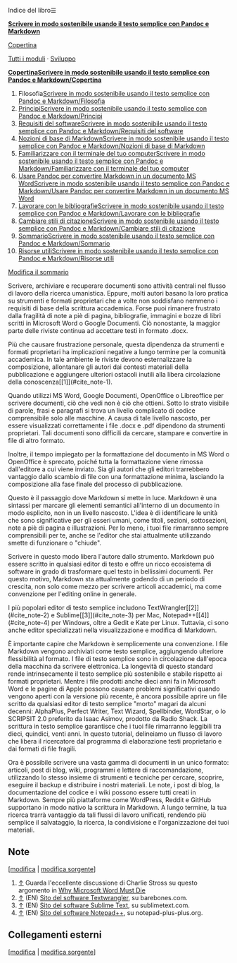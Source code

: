 




Indice del libro☰

**[Scrivere in modo sostenibile usando il testo semplice con Pandoc e Markdown](/wiki/Scrivere_in_modo_sostenibile_usando_il_testo_semplice_con_Pandoc_e_Markdown "Scrivere in modo sostenibile usando il testo semplice con Pandoc e Markdown")**


[Copertina](/wiki/Scrivere_in_modo_sostenibile_usando_il_testo_semplice_con_Pandoc_e_Markdown/Copertina "Scrivere in modo sostenibile usando il testo semplice con Pandoc e Markdown/Copertina")   
   
 [Tutti i moduli](/wiki/Categoria:Scrivere_in_modo_sostenibile_usando_il_testo_semplice_con_Pandoc_e_Markdown "Categoria:Scrivere in modo sostenibile usando il testo semplice con Pandoc e Markdown") ·  [Sviluppo](https://it.wikibooks.org/wiki/Speciale:EspandiTemplate?wpInput=%7B%7BTemplate:Bollettino%7C1=Scrivere_in_modo_sostenibile_usando_il_testo_semplice_con_Pandoc_e_Markdown%7D%7D#Bollettino)





**[Copertina](/wiki/Scrivere_in_modo_sostenibile_usando_il_testo_semplice_con_Pandoc_e_Markdown/Copertina "Scrivere in modo sostenibile usando il testo semplice con Pandoc e Markdown/Copertina")[Scrivere in modo sostenibile usando il testo semplice con Pandoc e Markdown/Copertina](/wiki/Aiuto:Fasi_di_sviluppo "Aiuto:Fasi di sviluppo")**
1. Filosofia[Scrivere in modo sostenibile usando il testo semplice con Pandoc e Markdown/Filosofia](/wiki/Aiuto:Fasi_di_sviluppo "Aiuto:Fasi di sviluppo")
2. [Principi](/wiki/Scrivere_in_modo_sostenibile_usando_il_testo_semplice_con_Pandoc_e_Markdown/Principi "Scrivere in modo sostenibile usando il testo semplice con Pandoc e Markdown/Principi")[Scrivere in modo sostenibile usando il testo semplice con Pandoc e Markdown/Principi](/wiki/Aiuto:Fasi_di_sviluppo "Aiuto:Fasi di sviluppo")
3. [Requisiti del software](/wiki/Scrivere_in_modo_sostenibile_usando_il_testo_semplice_con_Pandoc_e_Markdown/Requisiti_del_software "Scrivere in modo sostenibile usando il testo semplice con Pandoc e Markdown/Requisiti del software")[Scrivere in modo sostenibile usando il testo semplice con Pandoc e Markdown/Requisiti del software](/wiki/Aiuto:Fasi_di_sviluppo "Aiuto:Fasi di sviluppo")
4. [Nozioni di base di Markdown](/wiki/Scrivere_in_modo_sostenibile_usando_il_testo_semplice_con_Pandoc_e_Markdown/Nozioni_di_base_di_Markdown "Scrivere in modo sostenibile usando il testo semplice con Pandoc e Markdown/Nozioni di base di Markdown")[Scrivere in modo sostenibile usando il testo semplice con Pandoc e Markdown/Nozioni di base di Markdown](/wiki/Aiuto:Fasi_di_sviluppo "Aiuto:Fasi di sviluppo")
5. [Familiarizzare con il terminale del tuo computer](/wiki/Scrivere_in_modo_sostenibile_usando_il_testo_semplice_con_Pandoc_e_Markdown/Familiarizzare_con_il_terminale_del_tuo_computer "Scrivere in modo sostenibile usando il testo semplice con Pandoc e Markdown/Familiarizzare con il terminale del tuo computer")[Scrivere in modo sostenibile usando il testo semplice con Pandoc e Markdown/Familiarizzare con il terminale del tuo computer](/wiki/Aiuto:Fasi_di_sviluppo "Aiuto:Fasi di sviluppo")
6. [Usare Pandoc per convertire Markdown in un documento MS Word](/wiki/Scrivere_in_modo_sostenibile_usando_il_testo_semplice_con_Pandoc_e_Markdown/Usare_Pandoc_per_convertire_Markdown_in_un_documento_MS_Word "Scrivere in modo sostenibile usando il testo semplice con Pandoc e Markdown/Usare Pandoc per convertire Markdown in un documento MS Word")[Scrivere in modo sostenibile usando il testo semplice con Pandoc e Markdown/Usare Pandoc per convertire Markdown in un documento MS Word](/wiki/Aiuto:Fasi_di_sviluppo "Aiuto:Fasi di sviluppo")
7. [Lavorare con le bibliografie](/wiki/Scrivere_in_modo_sostenibile_usando_il_testo_semplice_con_Pandoc_e_Markdown/Lavorare_con_le_bibliografie "Scrivere in modo sostenibile usando il testo semplice con Pandoc e Markdown/Lavorare con le bibliografie")[Scrivere in modo sostenibile usando il testo semplice con Pandoc e Markdown/Lavorare con le bibliografie](/wiki/Aiuto:Fasi_di_sviluppo "Aiuto:Fasi di sviluppo")
8. [Cambiare stili di citazione](/wiki/Scrivere_in_modo_sostenibile_usando_il_testo_semplice_con_Pandoc_e_Markdown/Cambiare_stili_di_citazione "Scrivere in modo sostenibile usando il testo semplice con Pandoc e Markdown/Cambiare stili di citazione")[Scrivere in modo sostenibile usando il testo semplice con Pandoc e Markdown/Cambiare stili di citazione](/wiki/Aiuto:Fasi_di_sviluppo "Aiuto:Fasi di sviluppo")
9. [Sommario](/wiki/Scrivere_in_modo_sostenibile_usando_il_testo_semplice_con_Pandoc_e_Markdown/Sommario "Scrivere in modo sostenibile usando il testo semplice con Pandoc e Markdown/Sommario")[Scrivere in modo sostenibile usando il testo semplice con Pandoc e Markdown/Sommario](/wiki/Aiuto:Fasi_di_sviluppo "Aiuto:Fasi di sviluppo")
10. [Risorse utili](/wiki/Scrivere_in_modo_sostenibile_usando_il_testo_semplice_con_Pandoc_e_Markdown/Risorse_utili "Scrivere in modo sostenibile usando il testo semplice con Pandoc e Markdown/Risorse utili")[Scrivere in modo sostenibile usando il testo semplice con Pandoc e Markdown/Risorse utili](/wiki/Aiuto:Fasi_di_sviluppo "Aiuto:Fasi di sviluppo")


[Modifica il sommario](https://it.wikibooks.org/w/index.php?title=Template%3AScrivere_in_modo_sostenibile_usando_il_testo_semplice_con_Pandoc_e_Markdown&action=edit)




  

Scrivere, archiviare e recuperare documenti sono attività centrali nel flusso di lavoro della ricerca umanistica. Eppure, molti autori basano la loro pratica su strumenti e formati proprietari che a volte non soddisfano nemmeno i requisiti di base della scrittura accademica. Forse puoi rimanere frustrato dalla fragilità di note a piè di pagina, bibliografie, immagini e bozze di libri scritti in Microsoft Word o Google Documenti. Ciò nonostante, la maggior parte delle riviste continua ad accettare testi in formato .docx.


Più che causare frustrazione personale, questa dipendenza da strumenti e formati proprietari ha implicazioni negative a lungo termine per la comunità accademica. In tale ambiente le riviste devono esternalizzare la composizione, allontanare gli autori dai contesti materiali della pubblicazione e aggiungere ulteriori ostacoli inutili alla libera circolazione della conoscenza[\[1]](#cite_note-1).


Quando utilizzi MS Word, Google Documenti, OpenOffice o Libreoffice per scrivere documenti, ciò che vedi non è ciò che ottieni. Sotto lo strato visibile di parole, frasi e paragrafi si trova un livello complicato di codice comprensibile solo alle macchine. A causa di tale livello nascosto, per essere visualizzati correttamente i file .docx e .pdf dipendono da strumenti proprietari. Tali documenti sono difficili da cercare, stampare e convertire in file di altro formato.


Inoltre, il tempo impiegato per la formattazione del documento in MS Word o OpenOffice è sprecato, poiché tutta la formattazione viene rimossa dall'editore a cui viene inviato. Sia gli autori che gli editori trarrebbero vantaggio dallo scambio di file con una formattazione minima, lasciando la composizione alla fase finale del processo di pubblicazione.


Questo è il passaggio dove Markdown si mette in luce. Markdown è una sintassi per marcare gli elementi semantici all'interno di un documento in modo esplicito, non in un livello nascosto. L'idea è di identificare le unità che sono significative per gli esseri umani, come titoli, sezioni, sottosezioni, note a piè di pagina e illustrazioni. Per lo meno, i tuoi file rimarranno sempre comprensibili per te, anche se l'editor che stai attualmente utilizzando smette di funzionare o "chiude".


Scrivere in questo modo libera l'autore dallo strumento. Markdown può essere scritto in qualsiasi editor di testo e offre un ricco ecosistema di software in grado di trasformare quel testo in bellissimi documenti. Per questo motivo, Markdown sta attualmente godendo di un periodo di crescita, non solo come mezzo per scrivere articoli accademici, ma come convenzione per l'editing online in generale.


I più popolari editor di testo semplice includono TextWrangler[\[2]](#cite_note-2) e Sublime[\[3]](#cite_note-3) per Mac, Notepad\+\+[\[4]](#cite_note-4) per Windows, oltre a Gedit e Kate per Linux. Tuttavia, ci sono anche editor specializzati nella visualizzazione e modifica di Markdown.


È importante capire che Markdown è semplicemente una convenzione. I file Markdown vengono archiviati come testo semplice, aggiungendo ulteriore flessibilità al formato. I file di testo semplice sono in circolazione dall'epoca della macchina da scrivere elettronica. La longevità di questo standard rende intrinsecamente il testo semplice più sostenibile e stabile rispetto ai formati proprietari. Mentre i file prodotti anche dieci anni fa in Microsoft Word e le pagine di Apple possono causare problemi significativi quando vengono aperti con la versione più recente, è ancora possibile aprire un file scritto da qualsiasi editor di testo semplice "morto" magari da alcuni decenni: AlphaPlus, Perfect Writer, Text Wizard, Spellbinder, WordStar, o lo SCRIPSIT 2\.0 preferito da Isaac Asimov, prodotto da Radio Shack. La scrittura in testo semplice garantisce che i tuoi file rimarranno leggibili tra dieci, quindici, venti anni. In questo tutorial, delineiamo un flusso di lavoro che libera il ricercatore dal programma di elaborazione testi proprietario e dai formati di file fragili.


Ora è possibile scrivere una vasta gamma di documenti in un unico formato: articoli, post di blog, wiki, programmi e lettere di raccomandazione, utilizzando lo stesso insieme di strumenti e tecniche per cercare, scoprire, eseguire il backup e distribuire i nostri materiali. Le note, i post di blog, la documentazione del codice e i wiki possono essere tutti creati in Markdown. Sempre più piattaforme come WordPress, Reddit e GitHub supportano in modo nativo la scrittura in Markdown. A lungo termine, la tua ricerca trarrà vantaggio da tali flussi di lavoro unificati, rendendo più semplice il salvataggio, la ricerca, la condivisione e l'organizzazione dei tuoi materiali.



## Note

\[[modifica](/w/index.php?title=Scrivere_in_modo_sostenibile_usando_il_testo_semplice_con_Pandoc_e_Markdown/Filosofia&veaction=edit&section=1 "Modifica la sezione Note") \| [modifica sorgente](/w/index.php?title=Scrivere_in_modo_sostenibile_usando_il_testo_semplice_con_Pandoc_e_Markdown/Filosofia&action=edit&section=1 "Edit section's source code: Note")]
1. [↑](#cite_ref-1)  Guarda l'eccellente discussione di Charlie Stross su questo argomento in [Why Microsoft Word Must Die](http://www.antipope.org/charlie/blog-static/2013/10/why-microsoft-word-must-die.html)
2. [↑](#cite_ref-2) (EN) [Sito del software Textwrangler](http://www.barebones.com/products/textwrangler/), su barebones.com.
3. [↑](#cite_ref-3) (EN) [Sito del software Sublime Text](http://www.sublimetext.com/), su sublimetext.com.
4. [↑](#cite_ref-4) (EN) [Sito del software Notepad\+\+](http://notepad-plus-plus.org/), su notepad\-plus\-plus.org.


## Collegamenti esterni

\[[modifica](/w/index.php?title=Scrivere_in_modo_sostenibile_usando_il_testo_semplice_con_Pandoc_e_Markdown/Filosofia&veaction=edit&section=2 "Modifica la sezione Collegamenti esterni") \| [modifica sorgente](/w/index.php?title=Scrivere_in_modo_sostenibile_usando_il_testo_semplice_con_Pandoc_e_Markdown/Filosofia&action=edit&section=2 "Edit section's source code: Collegamenti esterni")]



